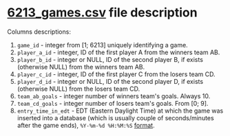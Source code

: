 [6213_games.csv](https://github.com/AdamStelmaszczyk/ranking/blob/master/data/6213_games.csv) file description
===

Columns descriptions:

1. `game_id` - integer from [1; 6213] uniquely identifying a game.
2. `player_a_id` - integer, ID of the first player A from the winners team AB.
3. `player_b_id` - integer or NULL, ID of the second player B, if exists (otherwise NULL) from the winners team AB.
4. `player_c_id` - integer, ID of the first player C from the losers team CD.
5. `player_d_id` - integer or NULL, ID of the second player D, if exists (otherwise NULL) from the losers team CD.
6. `team_ab_goals` - integer number of winners team's goals. Always 10.
7. `team_cd_goals` - integer number of losers team's goals. From [0; 9].
8. `entry_time_in_edt` - EDT (Eastern Daylight Time) at which the game was inserted into a database (which is usually couple of seconds/minutes after the game ends), `%Y-%m-%d %H:%M:%S` [format](http://strftime.org).
